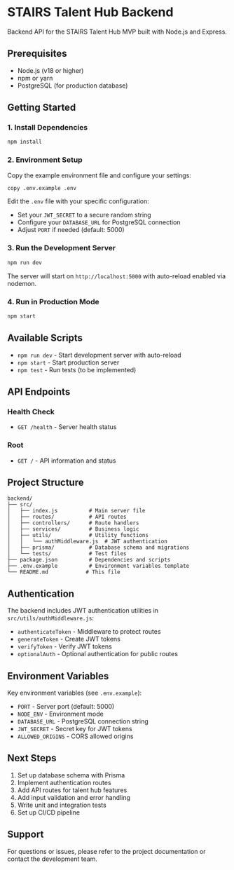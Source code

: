 # STAIRS Talent Hub Backend

Backend API for the STAIRS Talent Hub MVP built with Node.js and Express.

## Prerequisites

- Node.js (v18 or higher)
- npm or yarn
- PostgreSQL (for production database)

## Getting Started

### 1. Install Dependencies

```bash
npm install
```

### 2. Environment Setup

Copy the example environment file and configure your settings:

```bash
copy .env.example .env
```

Edit the `.env` file with your specific configuration:
- Set your `JWT_SECRET` to a secure random string
- Configure your `DATABASE_URL` for PostgreSQL connection
- Adjust `PORT` if needed (default: 5000)

### 3. Run the Development Server

```bash
npm run dev
```

The server will start on `http://localhost:5000` with auto-reload enabled via nodemon.

### 4. Run in Production Mode

```bash
npm start
```

## Available Scripts

- `npm run dev` - Start development server with auto-reload
- `npm start` - Start production server
- `npm test` - Run tests (to be implemented)

## API Endpoints

### Health Check
- `GET /health` - Server health status

### Root
- `GET /` - API information and status

## Project Structure

```
backend/
├── src/
│   ├── index.js          # Main server file
│   ├── routes/           # API routes
│   ├── controllers/      # Route handlers
│   ├── services/         # Business logic
│   ├── utils/            # Utility functions
│   │   └── authMiddleware.js  # JWT authentication
│   ├── prisma/           # Database schema and migrations
│   └── tests/            # Test files
├── package.json          # Dependencies and scripts
├── .env.example          # Environment variables template
└── README.md            # This file
```

## Authentication

The backend includes JWT authentication utilities in `src/utils/authMiddleware.js`:

- `authenticateToken` - Middleware to protect routes
- `generateToken` - Create JWT tokens
- `verifyToken` - Verify JWT tokens
- `optionalAuth` - Optional authentication for public routes

## Environment Variables

Key environment variables (see `.env.example`):

- `PORT` - Server port (default: 5000)
- `NODE_ENV` - Environment mode
- `DATABASE_URL` - PostgreSQL connection string
- `JWT_SECRET` - Secret key for JWT tokens
- `ALLOWED_ORIGINS` - CORS allowed origins

## Next Steps

1. Set up database schema with Prisma
2. Implement authentication routes
3. Add API routes for talent hub features
4. Add input validation and error handling
5. Write unit and integration tests
6. Set up CI/CD pipeline

## Support

For questions or issues, please refer to the project documentation or contact the development team.